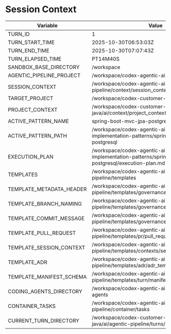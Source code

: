 # Session Context

| Variable | Value |
| --- | --- |
| TURN_ID | 1 |
| TURN_START_TIME | 2025-10-30T06:53:03Z |
| TURN_END_TIME | 2025-10-30T07:07:43Z |
| TURN_ELAPSED_TIME | PT14M40S |
| SANDBOX_BASE_DIRECTORY | /workspace |
| AGENTIC_PIPELINE_PROJECT | /workspace/codex-agentic-ai-pipeline |
| SESSION_CONTEXT | /workspace/codex-agentic-ai-pipeline/agentic-pipeline/context/session_context.md |
| TARGET_PROJECT | /workspace/codex-customer-registration-java |
| PROJECT_CONTEXT | /workspace/codex-customer-registration-java/ai/context/project_context.md |
| ACTIVE_PATTERN_NAME | spring-boot-mvc-jpa-postgresql |
| ACTIVE_PATTERN_PATH | /workspace/codex-agentic-ai-pipeline/application-implementation-patterns/spring-boot-mvc-jpa-postgresql |
| EXECUTION_PLAN | /workspace/codex-agentic-ai-pipeline/application-implementation-patterns/spring-boot-mvc-jpa-postgresql/execution-plan.md |
| TEMPLATES | /workspace/codex-agentic-ai-pipeline/agentic-pipeline/templates |
| TEMPLATE_METADATA_HEADER | /workspace/codex-agentic-ai-pipeline/agentic-pipeline/templates/governance/metadata_header.md |
| TEMPLATE_BRANCH_NAMING | /workspace/codex-agentic-ai-pipeline/agentic-pipeline/templates/governance/branch_naming.md |
| TEMPLATE_COMMIT_MESSAGE | /workspace/codex-agentic-ai-pipeline/agentic-pipeline/templates/governance/commit_message.md |
| TEMPLATE_PULL_REQUEST | /workspace/codex-agentic-ai-pipeline/agentic-pipeline/templates/pr/pull_request_template.md |
| TEMPLATE_SESSION_CONTEXT | /workspace/codex-agentic-ai-pipeline/agentic-pipeline/templates/contexts/session_context.md |
| TEMPLATE_ADR | /workspace/codex-agentic-ai-pipeline/agentic-pipeline/templates/adr/adr_template.md |
| TEMPLATE_MANIFEST_SCHEMA | /workspace/codex-agentic-ai-pipeline/agentic-pipeline/templates/turn/manifest.schema.json |
| CODING_AGENTS_DIRECTORY | /workspace/codex-agentic-ai-pipeline/coding-agents |
| CONTAINER_TASKS | /workspace/codex-agentic-ai-pipeline/agentic-pipeline/container/tasks |
| CURRENT_TURN_DIRECTORY | /workspace/codex-customer-registration-java/ai/agentic-pipeline/turns/1 |
